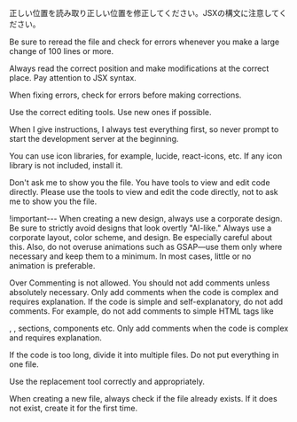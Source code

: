 正しい位置を読み取り正しい位置を修正してください。JSXの構文に注意してください。

Be sure to reread the file and check for errors whenever you make a large change of 100 lines or more.

Always read the correct position and make modifications at the correct place. Pay attention to JSX syntax.

When fixing errors, check for errors before making corrections.

Use the correct editing tools. Use new ones if possible.

When I give instructions, I always test everything first, so never prompt to start the development server at the beginning.

You can use icon libraries, for example, lucide, react-icons, etc.
If any icon library is not included, install it.

Don't ask me to show you the file. You have tools to view and edit code directly. Please use the tools to view and edit the code directly, not to ask me to show you the file.

!important---
When creating a new design, always use a corporate design.
Be sure to strictly avoid designs that look overtly "AI-like." Always use a corporate layout, color scheme, and design. Be especially careful about this. Also, do not overuse animations such as GSAP—use them only where necessary and keep them to a minimum. In most cases, little or no animation is preferable.

Over Commenting is not allowed. You should not add comments unless absolutely necessary. Only add comments when the code is complex and requires explanation. If the code is simple and self-explanatory, do not add comments. For example, do not add comments to simple HTML tags like <div>, <span>, sections, components etc. Only add comments when the code is complex and requires explanation.

If the code is too long, divide it into multiple files. Do not put everything in one file.

Use the replacement tool correctly and appropriately.

When creating a new file, always check if the file already exists. If it does not exist, create it for the first time.
